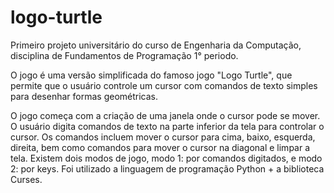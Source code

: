# logo-turtle
Primeiro projeto universitário do curso de Engenharia da Computação, disciplina de Fundamentos de Programação 1° periodo.

O jogo é uma versão simplificada do famoso jogo "Logo Turtle", que permite que o usuário controle um cursor com comandos de texto simples para desenhar formas geométricas.

O jogo começa com a criação de uma janela onde o cursor pode se mover. O usuário digita comandos de texto na parte inferior da tela para controlar o cursor. Os comandos incluem mover o cursor para cima, baixo, esquerda, direita, bem como comandos para mover o cursor na diagonal e limpar a tela.
Existem dois modos de jogo, modo 1: por comandos digitados, e modo 2: por keys. Foi utilizado a linguagem de programação Python + a biblioteca Curses.
